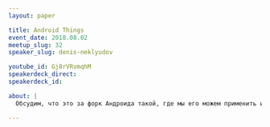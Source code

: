 ```yaml
---
layout: paper

title: Android Things
event_date: 2018.08.02
meetup_slug: 32
speaker_slug: denis-neklyudov

youtube_id: Gj8rVRvmqhM
speakerdeck_direct:
speakerdeck_id:

about: |
  Обсудим, что это за форк Андроида такой, где мы его можем применить и как. Порассуждаем, что вообще Google хочет от интернета вещей

---
```

